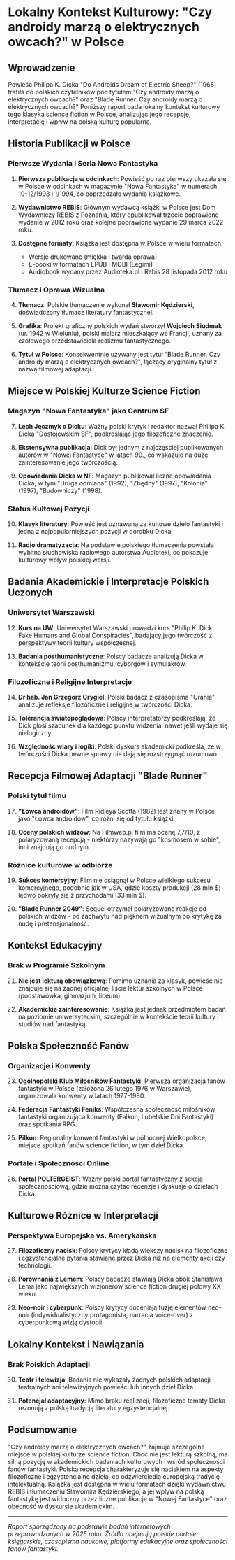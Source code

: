 # Lokalny Kontekst Kulturowy: "Czy androidy marzą o elektrycznych owcach?" w Polsce

## Wprowadzenie
Powieść Philipa K. Dicka "Do Androids Dream of Electric Sheep?" (1968) trafiła do polskich czytelników pod tytułem "Czy androidy marzą o elektrycznych owcach?" oraz "Blade Runner. Czy androidy marzą o elektrycznych owcach?" Poniższy raport bada lokalny kontekst kulturowy tego klasyka science fiction w Polsce, analizując jego recepcję, interpretację i wpływ na polską kulturę popularną.

## Historia Publikacji w Polsce

### Pierwsze Wydania i Seria Nowa Fantastyka
1. **Pierwsza publikacja w odcinkach**: Powieść po raz pierwszy ukazała się w Polsce w odcinkach w magazynie "Nowa Fantastyka" w numerach 10-12/1993 i 1/1994, co poprzedzało wydania książkowe.

2. **Wydawnictwo REBIS**: Głównym wydawcą książki w Polsce jest Dom Wydawniczy REBIS z Poznania, który opublikował trzecie poprawione wydanie w 2012 roku oraz kolejne poprawione wydanie 29 marca 2022 roku.

3. **Dostępne formaty**: Książka jest dostępna w Polsce w wielu formatach:
   - Wersje drukowane (miękka i twarda oprawa)
   - E-booki w formatach EPUB i MOBI (Legimi)
   - Audiobook wydany przez Audioteka.pl i Rebis 28 listopada 2012 roku

### Tłumacz i Oprawa Wizualna
4. **Tłumacz**: Polskie tłumaczenie wykonał **Sławomir Kędzierski**, doświadczony tłumacz literatury fantastycznej.

5. **Grafika**: Projekt graficzny polskich wydań stworzył **Wojciech Siudmak** (ur. 1942 w Wieluniu), polski malarz mieszkający we Francji, uznany za czołowego przedstawiciela realizmu fantastycznego.

6. **Tytuł w Polsce**: Konsekwentnie używany jest tytuł "Blade Runner. Czy androidy marzą o elektrycznych owcach?", łączący oryginalny tytuł z nazwą filmowej adaptacji.

## Miejsce w Polskiej Kulturze Science Fiction

### Magazyn "Nowa Fantastyka" jako Centrum SF
7. **Lech Jęczmyk o Dicku**: Ważny polski krytyk i redaktor nazwał Philipa K. Dicka "Dostojewskim SF", podkreślając jego filozoficzne znaczenie.

8. **Ekstensywna publikacja**: Dick był jednym z najczęściej publikowanych autorów w "Nowej Fantastyce" w latach 90., co wskazuje na duże zainteresowanie jego twórczością.

9. **Opowiadania Dicka w NF**: Magazyn publikował liczne opowiadania Dicka, w tym "Druga odmiana" (1992), "Zbędny" (1997), "Kolonia" (1997), "Budowniczy" (1998).

### Status Kultowej Pozycji
10. **Klasyk literatury**: Powieść jest uznawana za kultowe dzieło fantastyki i jedną z najpopularniejszych pozycji w dorobku Dicka.

11. **Radio dramatyzacja**: Na podstawie polskiego tłumaczenia powstała wybitna słuchowiska radiowego autorstwa Audioteki, co pokazuje kulturowy wpływ polskiej wersji.

## Badania Akademickie i Interpretacje Polskich Uczonych

### Uniwersytet Warszawski
12. **Kurs na UW**: Uniwersytet Warszawski prowadzi kurs "Philip K. Dick: Fake Humans and Global Conspiracies", badający jego twórczość z perspektywy teorii kultury współczesnej.

13. **Badania posthumanistyczne**: Polscy badacze analizują Dicka w kontekście teorii posthumanizmu, cyborgów i symulakrów.

### Filozoficzne i Religijne Interpretacje
14. **Dr hab. Jan Grzegorz Grygiel**: Polski badacz z czasopisma "Urania" analizuje refleksje filozoficzne i religijne w twórczości Dicka.

15. **Tolerancja światopoglądowa**: Polscy interpretatorzy podkreślają, że Dick głosi szacunek dla każdego punktu widzenia, nawet jeśli wydaje się nielogiczny.

16. **Względność wiary i logiki**: Polski dyskurs akademicki podkreśla, że w twórczości Dicka pewne sprawy nie dają się rozstrzygnąć rozumowo.

## Recepcja Filmowej Adaptacji "Blade Runner"

### Polski tytuł filmu
17. **"Łowca androidów"**: Film Ridleya Scotta (1982) jest znany w Polsce jako "Łowca androidów", co różni się od tytułu książki.

18. **Oceny polskich widzów**: Na Filmweb.pl film ma ocenę 7,7/10, z polaryzowaną recepcją - niektórzy nazywają go "kosmosem w sobie", inni znajdują go nudnym.

### Różnice kulturowe w odbiorze
19. **Sukces komercyjny**: Film nie osiągnął w Polsce wielkiego sukcesu komercyjnego, podobnie jak w USA, gdzie koszty produkcji (28 mln $) ledwo pokryły się z przychodami (33 mln $).

20. **"Blade Runner 2049"**: Sequel otrzymał polaryzowane reakcje od polskich widzów - od zachwytu nad pięknem wizualnym po krytykę za nudę i pretensjonalność.

## Kontekst Edukacyjny

### Brak w Programie Szkolnym
21. **Nie jest lekturą obowiązkową**: Pomimo uznania za klasyk, powieść nie znajduje się na żadnej oficjalnej liście lektur szkolnych w Polsce (podstawówka, gimnazjum, liceum).

22. **Akademickie zainteresowanie**: Książka jest jednak przedmiotem badań na poziomie uniwersyteckim, szczególnie w kontekście teorii kultury i studiów nad fantastyką.

## Polska Społeczność Fanów

### Organizacje i Konwenty
23. **Ogólnopolski Klub Miłośników Fantastyki**: Pierwsza organizacja fanów fantastyki w Polsce (założona 26 lutego 1976 w Warszawie), organizowała konwenty w latach 1977-1980.

24. **Federacja Fantastyki Feniks**: Współczesna społeczność miłośników fantastyki organizująca konwenty (Falkon, Lubelskie Dni Fantastyki) oraz spotkania RPG.

25. **Pilkon**: Regionalny konwent fantastyki w północnej Wielkopolsce, miejsce spotkań fanów science fiction, w tym dzieł Dicka.

### Portale i Społeczności Online
26. **Portal POLTERGEIST**: Ważny polski portal fantastyczny z sekcją społecznościową, gdzie można czytać recenzje i dyskusje o dziełach Dicka.

## Kulturowe Różnice w Interpretacji

### Perspektywa Europejska vs. Amerykańska
27. **Filozoficzny nacisk**: Polscy krytycy kładą większy nacisk na filozoficzne i egzystencjalne pytania stawiane przez Dicka niż na elementy akcji czy technologii.

28. **Porównania z Lemem**: Polscy badacze stawiają Dicka obok Stanisława Lema jako największych wizjonerów science fiction drugiej połowy XX wieku.

29. **Neo-noir i cyberpunk**: Polscy krytycy doceniają fuzję elementów neo-noir (indywidualistyczny protagonista, narracja voice-over) z cyberpunkową wizją dystopii.

## Lokalny Kontekst i Nawiązania

### Brak Polskich Adaptacji
30. **Teatr i telewizja**: Badania nie wykazały żadnych polskich adaptacji teatralnych ani telewizyjnych powieści lub innych dzieł Dicka.

31. **Potencjał adaptacyjny**: Mimo braku realizacji, filozoficzne tematy Dicka rezonują z polską tradycją literatury egzystencjalnej.

## Podsumowanie

"Czy androidy marzą o elektrycznych owcach?" zajmuje szczególne miejsce w polskiej kulturze science fiction. Choć nie jest lekturą szkolną, ma silną pozycję w akademickich badaniach kulturowych i wśród społeczności fanów fantastyki. Polska recepcja charakteryzuje się naciskiem na aspekty filozoficzne i egzystencjalne dzieła, co odzwierciedla europejską tradycję intelektualną. Książka jest dostępna w wielu formatach dzięki wydawnictwu REBIS i tłumaczeniu Sławomira Kędzierskiego, a jej wpływ na polską fantastykę jest widoczny przez liczne publikacje w "Nowej Fantastyce" oraz obecność w dyskursie akademickim.

---

*Raport sporządzony na podstawie badań internetowych przeprowadzonych w 2025 roku. Źródła obejmują polskie portale księgarskie, czasopisma naukowe, platformy edukacyjne oraz społeczności fanów fantastyki.*